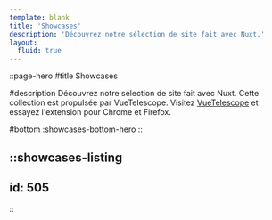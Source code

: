 ```yaml
---
template: blank
title: 'Showcases'
description: 'Découvrez notre sélection de site fait avec Nuxt.'
layout:
  fluid: true
---
```


::page-hero
#title
Showcases

#description
Découvrez notre sélection de site fait avec Nuxt. Cette collection est propulsée par VueTelescope. Visitez [VueTelescope](https://vuetelescope.com) et essayez l'extension pour Chrome et Firefox.

#bottom
  :showcases-bottom-hero
::

::showcases-listing
---
id: 505
---
::
